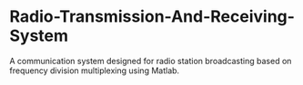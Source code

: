 # Radio-Transmission-And-Receiving-System

A communication system designed for radio station broadcasting based on frequency division multiplexing using Matlab.
